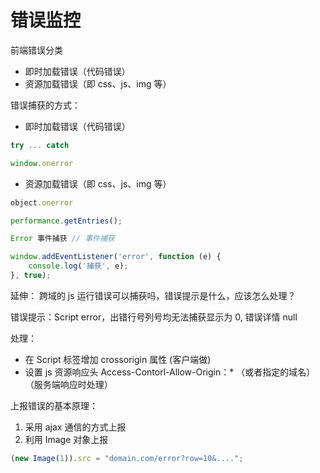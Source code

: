 # 错误监控

前端错误分类
- 即时加载错误（代码错误）
- 资源加载错误（即 css、js、img 等）

错误捕获的方式：
- 即时加载错误（代码错误）
```js
try ... catch

window.onerror
```

- 资源加载错误（即 css、js、img 等）
```js
object.onerror

performance.getEntries();

Error 事件捕获 // 事件捕获
```

```js
window.addEventListener('error', function (e) {
    console.log('捕获', e);
}, true);
```

延伸：
跨域的 js 运行错误可以捕获吗，错误提示是什么，应该怎么处理？

错误提示：Script error，出错行号列号均无法捕获显示为 0, 错误详情 null

处理：
- 在 Script 标签增加 crossorigin 属性 (客户端做)
- 设置 js 资源响应头 Access-Contorl-Allow-Origin：* （或者指定的域名）（服务端响应时处理）

上报错误的基本原理：
1. 采用 ajax 通信的方式上报
2. 利用 Image 对象上报

```js
(new Image(1)).src = "domain.com/error?row=10&....";
```

